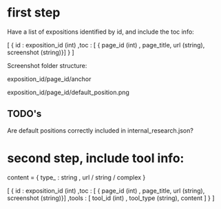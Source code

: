 
# first step
Have a list of expositions identified by id, and include the toc info:

[
    {
        id : exposition_id (int)
        ,toc : [ { page_id (int) , page_title, url (string), screenshot (string)}]
    }
]

Screenshot folder structure:

exposition_id/page_id/anchor

exposition_id/page_id/default_position.png

## TODO's

Are default positions correctly included in internal_research.json?


# second step, include tool info:

content = {
    type_ : string
    , url / string / complex 
}

[
    {
        id : exposition_id (int)
        ,toc : [ { page_id (int) , page_title, url (string), screenshot (string)}]
        ,tools : [ tool_id (int) , tool_type (string), content  ]
    }
]

